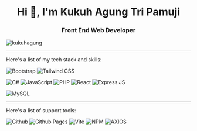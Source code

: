 <h1 align="center">Hi 👋, I'm Kukuh Agung Tri Pamuji</h1>
<h3 align="center">Front End Web Developer</h3>

<p><img align="center" src="https://github-readme-streak-stats.herokuapp.com/?user=kukuhagung&" alt="kukuhagung" /></p>

---

Here's a list of my tech stack and skills:

![Bootstrap](https://img.shields.io/badge/bootstrap-%238511FA.svg?style=for-the-badge&logo=bootstrap&logoColor=white)
![Tailwind CSS](https://img.shields.io/badge/tailwindcss-%2338B2AC.svg?style=for-the-badge&logo=tailwind-css&logoColor=white)


![C#](https://img.shields.io/badge/c%23-%23239120.svg?style=for-the-badge&logo=csharp&logoColor=white)
![JavaScript](https://img.shields.io/badge/javascript-%23323330.svg?style=for-the-badge&logo=javascript&logoColor=%23F7DF1E)
![PHP](https://img.shields.io/badge/php-%23777BB4.svg?style=for-the-badge&logo=php&logoColor=white)
![React](https://img.shields.io/badge/react-%2320232a.svg?style=for-the-badge&logo=react&logoColor=%2361DAFB)
![Express JS](https://img.shields.io/badge/express.js-%23404d59.svg?style=for-the-badge&logo=express&logoColor=%2361DAFB)


![MySQL](https://img.shields.io/badge/mysql-4479A1.svg?style=for-the-badge&logo=mysql&logoColor=white)

---

Here's a list of support tools:

![Github](https://img.shields.io/badge/github-%23121011.svg?style=for-the-badge&logo=github&logoColor=white)
![Github Pages](https://img.shields.io/badge/github%20pages-121013?style=for-the-badge&logo=github&logoColor=white)
![Vite](https://img.shields.io/badge/vite-%23646CFF.svg?style=for-the-badge&logo=vite&logoColor=white)
![NPM](https://img.shields.io/badge/NPM-%23CB3837.svg?style=for-the-badge&logo=npm&logoColor=white)
![AXIOS](	https://img.shields.io/badge/axios-671ddf?&style=for-the-badge&logo=axios&logoColor=white)
